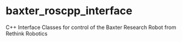 # baxter_roscpp_interface
C++ Interface Classes for control of the Baxter Research Robot from Rethink Robotics

